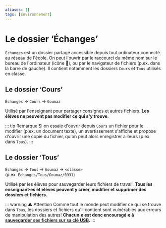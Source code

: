 ```yaml
---
aliases: []
tags: [Environnement]
---
```


# Le dossier ‘Échanges’

`Échanges` est un dossier partagé accessible depuis tout ordinateur connecté au réseau de l'école. On peut l'ouvrir par le raccourci du même nom sur le bureau de l'ordinateur (icône 📁), ou par le navigateur de fichiers (p.ex. dans la barre de gauche). Il contient notamment les dossiers `Cours` et `Tous` utilisés en classe.


## Le dossier ‘Cours’

`Échanges` → `Cours` → `Goumaz`

Utilisé par l'enseignant pour partager consignes et autres fichiers. **Les élèves ne peuvent pas modifier ce qui s'y trouve**.

::: tip Remarque
Si on essaie d'ouvrir depuis `Cours` un fichier pour le modifier (p.ex. un document texte), un avertissement s'affiche et propose d'ouvrir une copie du fichier, qu'on peut alors enregistrer ailleurs (p.ex. dans `Tous`).
:::


## Le dossier ‘Tous’

`Échanges` → `Tous` → `Goumaz` → `<classe>`<br>
(p.ex. `Échanges/Tous/Goumaz/0931`)

Utilisé par les élèves pour sauvegarder leurs fichiers de travail. **Tous les enseignant·es et élèves peuvent y créer, modifier et supprimer des dossiers et fichiers**.

::: warning ⚠️ Attention
Comme tout le monde peut modifier ce qui se trouve dans `Tous`, les dossiers et fichiers qu'il contient sont vulnérables aux erreurs de manipulation des autres! **Chacun·e est donc encouragé·e à [sauvegarder ses fichiers sur sa clé USB](sauvegarde-cle-usb).**
:::
